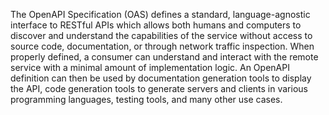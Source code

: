 The OpenAPI Specification (OAS) defines a standard, language-agnostic interface to RESTful APIs which allows both humans and computers to discover and understand the capabilities of the service without access to source code, documentation, or through network traffic inspection. When properly defined, a consumer can understand and interact with the remote service with a minimal amount of implementation logic.
An OpenAPI definition can then be used by documentation generation tools to display the API, code generation tools to generate servers and clients in various programming languages, testing tools, and many other use cases.

